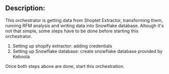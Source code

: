 ## Description:
This orchestrator is getting data from Shoptet Extractor, transforming them, running RFM analysis and writing data into Snowflake database. Altough it's not that simple, some steps have to be done before starting this orchestrator. 
1. Setting up shopify extractor: adding credentials
2. Setting up Snowflake database: create snowflake database provided by Keboola

Once both steps above are done, start this orchestration.
